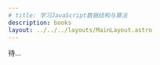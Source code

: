 ```yaml
---
# title: 学习JavaScript数据结构与算法
description: books
layout: ../../../layouts/MainLayout.astro
---
```


待...